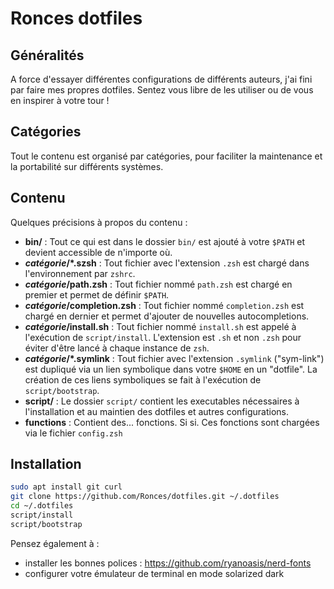 # Ronces dotfiles

## Généralités

A force d'essayer différentes configurations de différents auteurs, j'ai fini par faire mes propres dotfiles. Sentez vous libre de les utiliser ou de vous en inspirer à votre tour !

## Catégories

Tout le contenu est organisé par catégories, pour faciliter la maintenance et la portabilité sur différents systèmes.

## Contenu

Quelques précisions à propos du contenu :

- **bin/** : Tout ce qui est dans le dossier `bin/` est ajouté à votre `$PATH` et devient accessible de n'importe où.
- **_catégorie_/\*.szsh** : Tout fichier avec l'extension `.zsh` est chargé dans l'environnement par `zshrc`.
- **_catégorie_/path.zsh** : Tout fichier nommé `path.zsh` est chargé en premier et permet de définir `$PATH`.
- **_catégorie_/completion.zsh** : Tout fichier nommé `completion.zsh` est chargé en dernier et permet d'ajouter de nouvelles autocompletions.
- **_catégorie_/install.sh** : Tout fichier nommé `install.sh` est appelé à l'exécution de `script/install`. L'extension est `.sh` et non `.zsh` pour éviter d'être lancé à chaque instance de `zsh`.
- **_catégorie_/\*.symlink** : Tout fichier avec l'extension `.symlink` ("sym-link") est dupliqué via un lien symbolique dans votre `$HOME` en un "dotfile". La création de ces liens symboliques se fait à l'exécution de `script/bootstrap`.
- **script/** : Le dossier `script/` contient les executables nécessaires à l'installation et au maintien des dotfiles et autres configurations.
- **functions** : Contient des... fonctions. Si si. Ces fonctions sont chargées via le fichier `config.zsh`

## Installation

```sh
sudo apt install git curl
git clone https://github.com/Ronces/dotfiles.git ~/.dotfiles
cd ~/.dotfiles
script/install
script/bootstrap
```

Pensez également à :
- installer les bonnes polices : https://github.com/ryanoasis/nerd-fonts
- configurer votre émulateur de terminal en mode solarized dark


